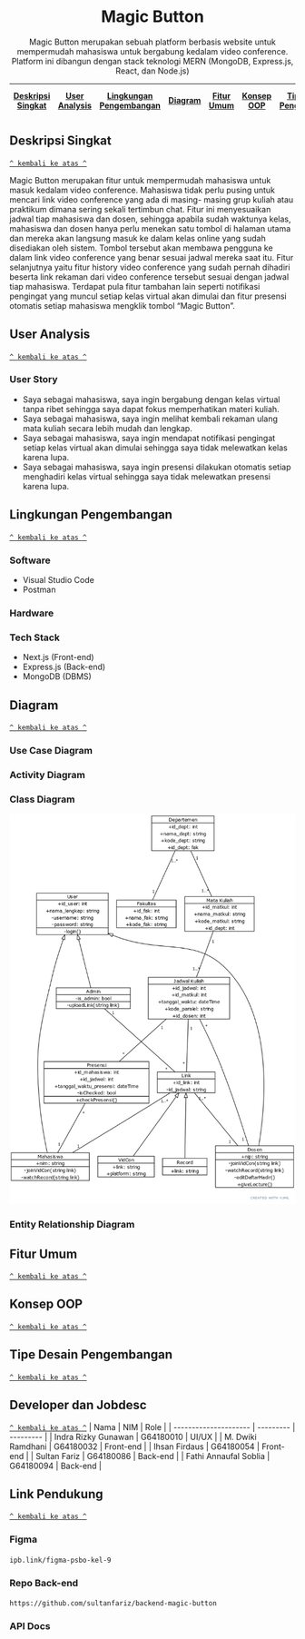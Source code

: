 <h1 align="center">Magic Button</h1>

<p align="center">Magic Button merupakan sebuah platform berbasis website untuk mempermudah mahasiswa untuk bergabung kedalam video conference. Platform ini dibangun dengan stack teknologi MERN (MongoDB, Express.js, React, dan Node.js)</p>

| [Deskripsi Singkat](#deskripsi-singkat) | [User Analysis](#user-analysis) | [Lingkungan Pengembangan](#lingkungan-pengembangan) | [Diagram](#diagram) | [Fitur Umum](#fitur-umum) | [Konsep OOP](#konsep-oop) | [Tipe Desain Pengembangan](#tipe-desain-pengembangan) | [Developer dan Jobdesc](#developer-dan-jobdesc) | [Link Pendukung](#link-pendukung) |
| :-------------------------------------: | :-----------------------------: | :-------------------------------------------------: | :-----------------: | :-----------------------: | :-----------------------: | :---------------------------------------------------: | :---------------------------------------------: | --------------------------------- |

## Deskripsi Singkat

[`^ kembali ke atas ^`](#)

Magic Button merupakan fitur untuk mempermudah mahasiswa untuk masuk kedalam video conference. Mahasiswa tidak perlu pusing untuk mencari link video conference yang ada di masing- masing grup kuliah atau praktikum dimana sering sekali tertimbun chat. Fitur ini menyesuaikan jadwal tiap mahasiswa dan dosen, sehingga apabila sudah waktunya kelas, mahasiswa dan dosen hanya perlu menekan satu tombol di halaman utama dan mereka akan langsung masuk ke dalam kelas online yang sudah disediakan oleh sistem. Tombol tersebut akan membawa pengguna ke dalam link video conference yang benar sesuai jadwal mereka saat itu. Fitur selanjutnya yaitu fitur history video conference yang sudah pernah dihadiri beserta link rekaman dari video conference tersebut sesuai dengan jadwal tiap mahasiswa. Terdapat pula fitur tambahan lain seperti notifikasi pengingat yang muncul setiap kelas virtual akan dimulai dan fitur presensi otomatis setiap mahasiswa mengklik tombol “Magic Button”.

## User Analysis

[`^ kembali ke atas ^`](#)

### User Story

- Saya sebagai mahasiswa, saya ingin bergabung dengan kelas virtual tanpa ribet sehingga saya dapat fokus memperhatikan materi kuliah.
- Saya sebagai mahasiswa, saya ingin melihat kembali rekaman ulang mata kuliah secara lebih mudah dan lengkap.
- Saya sebagai mahasiswa, saya ingin mendapat notifikasi pengingat setiap kelas virtual akan dimulai sehingga saya tidak melewatkan kelas karena lupa.
- Saya sebagai mahasiswa, saya ingin presensi dilakukan otomatis setiap menghadiri kelas virtual sehingga saya tidak melewatkan presensi karena lupa.

## Lingkungan Pengembangan

[`^ kembali ke atas ^`](#)

### Software

- Visual Studio Code
- Postman

### Hardware

### Tech Stack

- Next.js (Front-end)
- Express.js (Back-end)
- MongoDB (DBMS)

## Diagram

[`^ kembali ke atas ^`](#)

### Use Case Diagram

### Activity Diagram

### Class Diagram

![Class Diagram](./public/class_diagram.png)

### Entity Relationship Diagram

## Fitur Umum

[`^ kembali ke atas ^`](#)

## Konsep OOP

[`^ kembali ke atas ^`](#)

## Tipe Desain Pengembangan

[`^ kembali ke atas ^`](#)

## Developer dan Jobdesc

[`^ kembali ke atas ^`](#)
| Nama | NIM | Role |
| --------------------- | --------- | --------- |
| Indra Rizky Gunawan | G64180010 | UI/UX |
| M. Dwiki Ramdhani | G64180032 | Front-end |
| Ihsan Firdaus | G64180054 | Front-end |
| Sultan Fariz | G64180086 | Back-end |
| Fathi Annaufal Soblia | G64180094 | Back-end |

## Link Pendukung

[`^ kembali ke atas ^`](#)

### Figma

`ipb.link/figma-psbo-kel-9`

### Repo Back-end

`https://github.com/sultanfariz/backend-magic-button`

### API Docs
